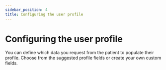 ```yaml
---
sidebar_position: 4
title: Configuring the user profile 
---
```

# Configuring the user profile
You can define which data you request from the patient to populate their profile. Choose from the suggested profile fields or create your own custom fields.
